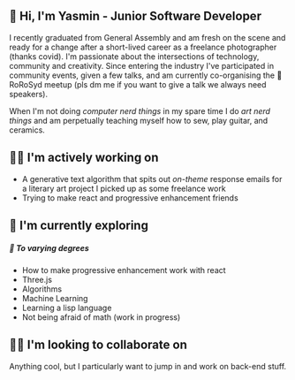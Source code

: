 ## 🥳 Hi, I'm Yasmin - Junior Software Developer

I recently graduated from General Assembly and am fresh on the scene and ready for a change after a short-lived career as a freelance photographer (thanks covid).
I'm passionate about the intersections of technology, community and creativity. Since entering the industry I've participated in community events, given a few talks, and am currently co-organising the 🚂 RoRoSyd meetup (pls dm me if you want to give a talk we always need speakers).

When I'm not doing *computer nerd things* in my spare time I do *art nerd things* and am perpetually teaching myself how to sew, play guitar, and ceramics.

## 👩‍💻 I'm actively working on
- A generative text algorithm that spits out *on-theme* response emails for a literary art project I picked up as some freelance work
- Trying to make react and progressive enhancement friends

## 🤯 I'm currently exploring 
##### 🫠 To varying degrees 
- How to make progressive enhancement work with react
- Three.js
- Algorithms
- Machine Learning
- Learning a lisp language 
- Not being afraid of math (work in progress)

## 💃🕺 I'm looking to collaborate on
Anything cool, but I particularly want to jump in and work on back-end stuff. 

<!---
Yasmin-A95/Yasmin-A95 is a ✨ special ✨ repository because its `README.md` (this file) appears on your GitHub profile.
You can click the Preview link to take a look at your changes.
--->
